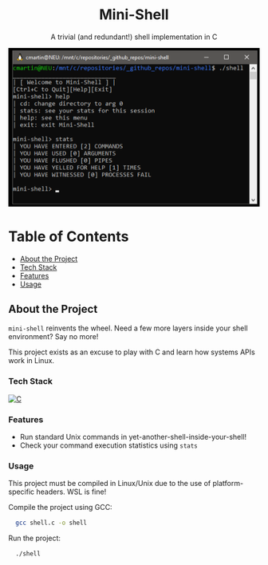 <div align="center">

  <h1>Mini-Shell</h1>
  
  <p>
    A trivial (and redundant!) shell implementation in C
  </p>
</div>

<div align="center">
  <img src="https://github.com/realchrismartin/mini-shell/blob/master/screenshot.png" />
</div>

# Table of Contents

- [About the Project](#about-the-project)
- [Tech Stack](#tech-stack)
- [Features](#features)
- [Usage](#usage)

## About the Project

`mini-shell` reinvents the wheel. Need a few more layers inside your shell environment? Say no more!

This project exists as an excuse to play with C and learn how systems APIs work in Linux.

### Tech Stack

[![C](https://img.shields.io/badge/C-00599C?logo=c&logoColor=white)](#)

### Features

- Run standard Unix commands in yet-another-shell-inside-your-shell!
- Check your command execution statistics using `stats`

### Usage 

This project must be compiled in Linux/Unix due to the use of platform-specific headers. WSL is fine!

Compile the project using GCC:

```bash
  gcc shell.c -o shell
```

Run the project:

```bash
  ./shell
```
